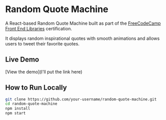 # Random Quote Machine

A React-based Random Quote Machine built as part of the [FreeCodeCamp Front End Libraries](https://www.freecodecamp.org/learn/front-end-libraries/) certification.

It displays random inspirational quotes with smooth animations and allows users to tweet their favorite quotes.

## Live Demo

[View the demo](I'll put the link here) 

## How to Run Locally

```bash
git clone https://github.com/your-username/random-quote-machine.git
cd random-quote-machine
npm install
npm start